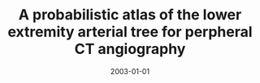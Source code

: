 ---
abstract: ''
authors:
- Matus Straka
- Milos Sramek
- Alexandra LaCruz
- A Köchl
- Eduard Gröller
- Dominik Fleischmann
date: '2003-01-01'
featured: false
links:
- name: Publik
  url: https://publik.tuwien.ac.at/showentry.php?ID=138133&lang=2
publication: 'in: "European Congress of Radiology", ECR, 2003'
publication_types:
- '1'
publishDate: '2003-01-01'
title: A probabilistic atlas of the lower extremity arterial tree for perpheral CT
  angiography
url_pdf: ''
---